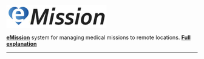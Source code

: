 ![eMission Logo](/images/emission_full.png)

**[eMission](https://emissionsystem.org)** system for managing medical missions to remote locations. **[Full explanation](https://emissionsystem.org/README.md)**
___



